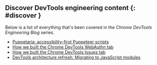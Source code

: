 ## Discover DevTools engineering content {: #discover }

Below is a list of everything that's been covered in the *Chrome DevTools Engineering Blog* series.

* [Puppetaria: accessibility-first Puppeteer scripts](/web/updates/2020/11/puppetaria)
* [How we built the Chrome DevTools WebAuthn tab](/web/updates/2020/10/webauthn-tab)
* [How we built the Chrome DevTools Issues tab](/web/updates/2020/09/issues-tab)
* [DevTools architecture refresh: Migrating to JavaScript modules](/web/updates/2020/09/migrating-to-js-modules)